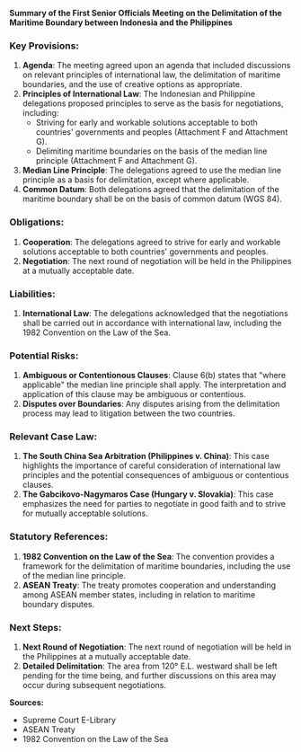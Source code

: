 **Summary of the First Senior Officials Meeting on the Delimitation of the Maritime Boundary between Indonesia and the Philippines**

### Key Provisions:

1. **Agenda**: The meeting agreed upon an agenda that included discussions on relevant principles of international law, the delimitation of maritime boundaries, and the use of creative options as appropriate.
2. **Principles of International Law**: The Indonesian and Philippine delegations proposed principles to serve as the basis for negotiations, including:
	* Striving for early and workable solutions acceptable to both countries' governments and peoples (Attachment F and Attachment G).
	* Delimiting maritime boundaries on the basis of the median line principle (Attachment F and Attachment G).
3. **Median Line Principle**: The delegations agreed to use the median line principle as a basis for delimitation, except where applicable.
4. **Common Datum**: Both delegations agreed that the delimitation of the maritime boundary shall be on the basis of common datum (WGS 84).

### Obligations:

1. **Cooperation**: The delegations agreed to strive for early and workable solutions acceptable to both countries' governments and peoples.
2. **Negotiation**: The next round of negotiation will be held in the Philippines at a mutually acceptable date.

### Liabilities:

1. **International Law**: The delegations acknowledged that the negotiations shall be carried out in accordance with international law, including the 1982 Convention on the Law of the Sea.

### Potential Risks:

1. **Ambiguous or Contentionous Clauses**: Clause 6(b) states that "where applicable" the median line principle shall apply. The interpretation and application of this clause may be ambiguous or contentious.
2. **Disputes over Boundaries**: Any disputes arising from the delimitation process may lead to litigation between the two countries.

### Relevant Case Law:

1. **The South China Sea Arbitration (Philippines v. China)**: This case highlights the importance of careful consideration of international law principles and the potential consequences of ambiguous or contentious clauses.
2. **The Gabcikovo-Nagymaros Case (Hungary v. Slovakia)**: This case emphasizes the need for parties to negotiate in good faith and to strive for mutually acceptable solutions.

### Statutory References:

1. **1982 Convention on the Law of the Sea**: The convention provides a framework for the delimitation of maritime boundaries, including the use of the median line principle.
2. **ASEAN Treaty**: The treaty promotes cooperation and understanding among ASEAN member states, including in relation to maritime boundary disputes.

### Next Steps:

1. **Next Round of Negotiation**: The next round of negotiation will be held in the Philippines at a mutually acceptable date.
2. **Detailed Delimitation**: The area from 120° E.L. westward shall be left pending for the time being, and further discussions on this area may occur during subsequent negotiations.

**Sources:**

* Supreme Court E-Library
* ASEAN Treaty
* 1982 Convention on the Law of the Sea